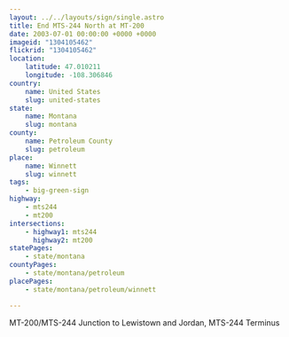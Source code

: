 ```yaml
---
layout: ../../layouts/sign/single.astro
title: End MTS-244 North at MT-200
date: 2003-07-01 00:00:00 +0000 +0000
imageid: "1304105462"
flickrid: "1304105462"
location:
    latitude: 47.010211
    longitude: -108.306846
country:
    name: United States
    slug: united-states
state:
    name: Montana
    slug: montana
county:
    name: Petroleum County
    slug: petroleum
place:
    name: Winnett
    slug: winnett
tags:
    - big-green-sign
highway:
    - mts244
    - mt200
intersections:
    - highway1: mts244
      highway2: mt200
statePages:
    - state/montana
countyPages:
    - state/montana/petroleum
placePages:
    - state/montana/petroleum/winnett

---
```

MT-200/MTS-244 Junction to Lewistown and Jordan, MTS-244 Terminus